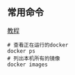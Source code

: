 <!--
 * @Author: error: error: git config user.name & please set dead value or install git && error: git config user.email & please set dead value or install git & please set dead value or install git
 * @Date: 2025-03-19 15:41:15
 * @LastEditors: error: error: git config user.name & please set dead value or install git && error: git config user.email & please set dead value or install git & please set dead value or install git
 * @LastEditTime: 2025-03-19 18:00:24
 * @FilePath: \notes\docker备忘.md
 * @Description: 这是默认设置,请设置`customMade`, 打开koroFileHeader查看配置 进行设置: https://github.com/OBKoro1/koro1FileHeader/wiki/%E9%85%8D%E7%BD%AE
-->
## 常用命令
[教程](https://www.runoob.com/docker/docker-mirror-acceleration.html)
```
# 查看正在运行的docker
docker ps
# 列出本机所有的镜像
docker images
```